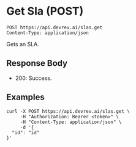 # Get Sla (POST)

```http
POST https://api.devrev.ai/slas.get
Content-Type: application/json
```

Gets an SLA.



## Response Body

- 200: Success.

## Examples

```shell
curl -X POST https://api.devrev.ai/slas.get \
     -H "Authorization: Bearer <token>" \
     -H "Content-Type: application/json" \
     -d '{
  "id": "id"
}'
```